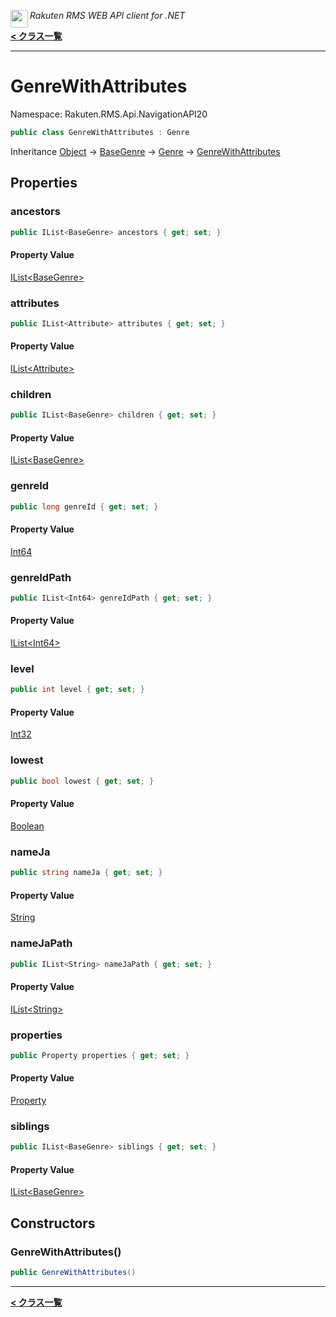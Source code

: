 <img align="left" style="height: 2em;" src="https://webservice.rakuten.co.jp/favicon.ico"><em>Rakuten RMS WEB API client for .NET</em>

[**< クラス一覧**](./)
- - -

# GenreWithAttributes

Namespace: Rakuten.RMS.Api.NavigationAPI20

```csharp
public class GenreWithAttributes : Genre
```

Inheritance [Object](https://docs.microsoft.com/en-us/dotnet/api/system.object) → [BaseGenre](./rakuten.rms.api.navigationapi20.basegenre) → [Genre](./rakuten.rms.api.navigationapi20.genre) → [GenreWithAttributes](./rakuten.rms.api.navigationapi20.genrewithattributes)

## Properties

### <a id="properties-ancestors"/>**ancestors**

```csharp
public IList<BaseGenre> ancestors { get; set; }
```

#### Property Value

[IList&lt;BaseGenre&gt;](https://docs.microsoft.com/en-us/dotnet/api/system.collections.generic.ilist-1)<br>

### <a id="properties-attributes"/>**attributes**

```csharp
public IList<Attribute> attributes { get; set; }
```

#### Property Value

[IList&lt;Attribute&gt;](https://docs.microsoft.com/en-us/dotnet/api/system.collections.generic.ilist-1)<br>

### <a id="properties-children"/>**children**

```csharp
public IList<BaseGenre> children { get; set; }
```

#### Property Value

[IList&lt;BaseGenre&gt;](https://docs.microsoft.com/en-us/dotnet/api/system.collections.generic.ilist-1)<br>

### <a id="properties-genreid"/>**genreId**

```csharp
public long genreId { get; set; }
```

#### Property Value

[Int64](https://docs.microsoft.com/en-us/dotnet/api/system.int64)<br>

### <a id="properties-genreidpath"/>**genreIdPath**

```csharp
public IList<Int64> genreIdPath { get; set; }
```

#### Property Value

[IList&lt;Int64&gt;](https://docs.microsoft.com/en-us/dotnet/api/system.collections.generic.ilist-1)<br>

### <a id="properties-level"/>**level**

```csharp
public int level { get; set; }
```

#### Property Value

[Int32](https://docs.microsoft.com/en-us/dotnet/api/system.int32)<br>

### <a id="properties-lowest"/>**lowest**

```csharp
public bool lowest { get; set; }
```

#### Property Value

[Boolean](https://docs.microsoft.com/en-us/dotnet/api/system.boolean)<br>

### <a id="properties-nameja"/>**nameJa**

```csharp
public string nameJa { get; set; }
```

#### Property Value

[String](https://docs.microsoft.com/en-us/dotnet/api/system.string)<br>

### <a id="properties-namejapath"/>**nameJaPath**

```csharp
public IList<String> nameJaPath { get; set; }
```

#### Property Value

[IList&lt;String&gt;](https://docs.microsoft.com/en-us/dotnet/api/system.collections.generic.ilist-1)<br>

### <a id="properties-properties"/>**properties**

```csharp
public Property properties { get; set; }
```

#### Property Value

[Property](./rakuten.rms.api.navigationapi20.property)<br>

### <a id="properties-siblings"/>**siblings**

```csharp
public IList<BaseGenre> siblings { get; set; }
```

#### Property Value

[IList&lt;BaseGenre&gt;](https://docs.microsoft.com/en-us/dotnet/api/system.collections.generic.ilist-1)<br>

## Constructors

### <a id="constructors-.ctor"/>**GenreWithAttributes()**

```csharp
public GenreWithAttributes()
```


- - -
[**< クラス一覧**](./)
